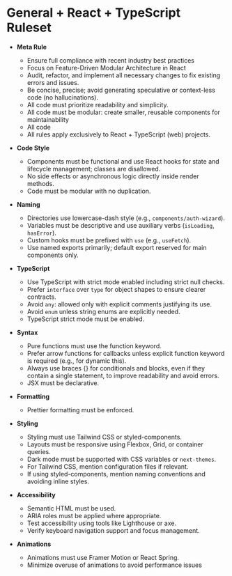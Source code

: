 # General + React + TypeScript Ruleset

- **Meta Rule**
  - Ensure full compliance with recent industry best practices
  - Focus on Feature-Driven Modular Architecture in React
  - Audit, refactor, and implement all necessary changes to fix existing errors and issues.
  - Be concise, precise; avoid generating speculative or context-less code (no hallucinations).
  - All code must prioritize readability and simplicity.
  - All code must be modular: create smaller, reusable components for maintainability
  - All code 
  - All rules apply exclusively to React + TypeScript (web) projects.

- **Code Style**
  - Components must be functional and use React hooks for state and lifecycle management; classes are disallowed.
  - No side effects or asynchronous logic directly inside render methods.
  - Code must be modular with no duplication.

- **Naming**
  - Directories use lowercase-dash style (e.g., `components/auth-wizard`).
  - Variables must be descriptive and use auxiliary verbs (`isLoading`, `hasError`).
  - Custom hooks must be prefixed with `use` (e.g., `useFetch`).
  - Use named exports primarily; default export reserved for main components only.

- **TypeScript**
  - Use TypeScript with strict mode enabled including strict null checks.
  - Prefer `interface` over `type` for object shapes to ensure clearer contracts.
  - Avoid `any`: allowed only with explicit comments justifying its use.
  - Avoid `enum` unless string enums are explicitly needed.
  - TypeScript strict mode must be enabled.  

- **Syntax**
  - Pure functions must use the function keyword.
  - Prefer arrow functions for callbacks unless explicit function keyword is required (e.g., for dynamic this).
  - Always use braces {} for conditionals and blocks, even if they contain a single statement, to improve readability and avoid errors.
  - JSX must be declarative.

- **Formatting**
  - Prettier formatting must be enforced.  

- **Styling**
  - Styling must use Tailwind CSS or styled-components.  
  - Layouts must be responsive using Flexbox, Grid, or container queries.  
  - Dark mode must be supported with CSS variables or `next-themes`.  
  - For Tailwind CSS, mention configuration files if relevant.
  - If using styled-components, mention naming conventions and avoiding inline styles.

- **Accessibility**
  - Semantic HTML must be used.  
  - ARIA roles must be applied where appropriate.
  - Test accessibility using tools like Lighthouse or axe.  
  - Verify keyboard navigation support and focus management.

- **Animations**
  - Animations must use Framer Motion or React Spring.
  - Minimize overuse of animations to avoid performance issues